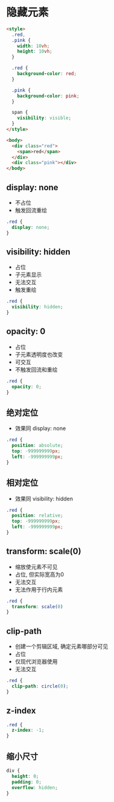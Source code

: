 # 隐藏元素
```html
<style>
  .red,
  .pink {
    width: 10vh;
    height: 10vh;
  }

  .red {
    background-color: red;
  }

  .pink {
    background-color: pink;
  }

  span {
    visibility: visible;
  }
</style>

<body>
  <div class="red">
    <span>red</span>
  </div>
  <div class="pink"></div>
</body>
```

## display: none
- 不占位
- 触发回流重绘
```css
.red {
  display: none;
}
```

## visibility: hidden
- 占位
- 子元素显示
- 无法交互
- 触发重绘
```css
.red {
  visibility: hidden;
}
```

## opacity: 0
- 占位
- 子元素透明度也改变
- 可交互
- 不触发回流和重绘
```css
.red {
  opacity: 0;
}
```

## 绝对定位
- 效果同 display: none
```css
.red {
  position: absolute;
  top: -999999999px;
  left: -999999999px;
}
```

## 相对定位
- 效果同 visibility: hidden
```css
.red {
  position: relative;
  top: -999999999px;
  left: -999999999px;
}
```

## transform: scale(0)
- 缩放使元素不可见
- 占位, 但实际宽高为0
- 无法交互
- 无法作用于行内元素
```css
.red {
  transform: scale(0)
}
```

## clip-path
- 创建一个剪辑区域, 确定元素哪部分可见
- 占位
- 仅现代浏览器使用
- 无法交互
```css
.red {
  clip-path: circle(0);
}
```

## z-index

```css
.red {
  z-index: -1;
}
```

## 缩小尺寸

```css
div {
  height: 0;
  padding: 0;
  overflow: hidden;
}
```